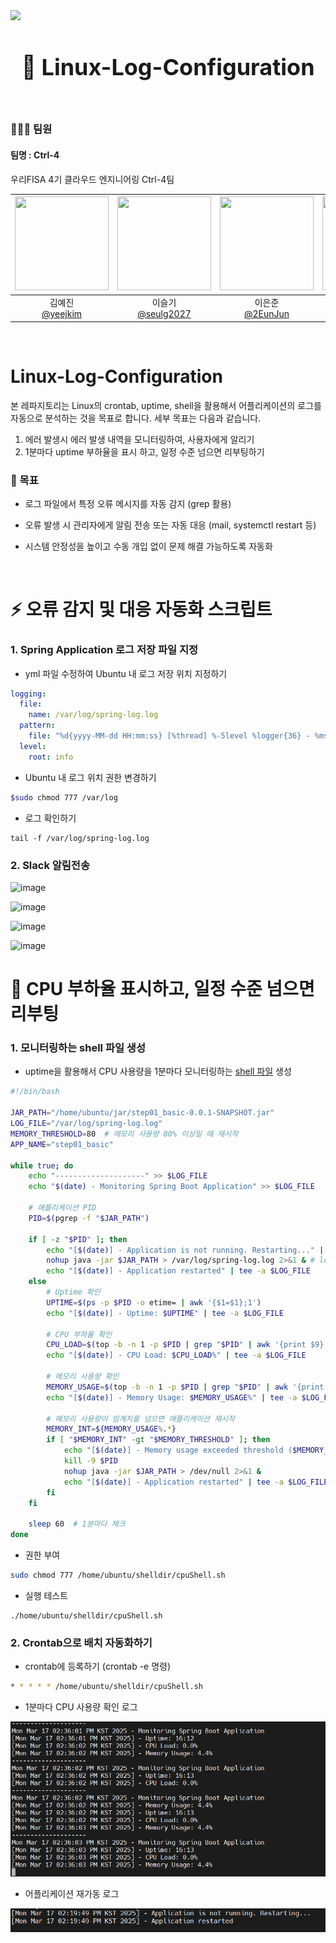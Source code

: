 <img src="https://capsule-render.vercel.app/api?type=waving&color=00C3FF&height=150&section=header" width="1000" />

<div align="center">
<h1 style="font-size: 36px;">🔎 Linux-Log-Configuration</h1>
</div>
</br>

### 🙆🏻‍♂️ 팀원

#### 팀명 : Ctrl-4
우리FISA 4기 클라우드 엔지니어링 Ctrl-4팀

|<img src="https://avatars.githubusercontent.com/u/150774446?v=4" width="150" height="150"/>|<img src="https://avatars.githubusercontent.com/u/55776421?v=4" width="150" height="150"/>|<img src="https://avatars.githubusercontent.com/u/179544856?v=4" width="150" height="150"/>|<img src="https://avatars.githubusercontent.com/u/129985846?v=4" width="150" height="150"/>|
|:-:|:-:|:-:|:-:|
|김예진<br/>[@yeejkim](https://github.com/yeejkim)|이슬기<br/>[@seulg2027](https://github.com/seulg2027)|이은준<br/>[@2EunJun](https://github.com/2EunJun)|정파란<br/>[@BlueRedOrange](https://github.com/BlueRedOrange)|

<br>

# Linux-Log-Configuration
본 레파지토리는 Linux의 crontab, uptime, shell을 활용해서 어플리케이션의 로그를 자동으로 분석하는 것을 목표로 합니다. 세부 목표는 다음과 같습니다.

1. 에러 발생시 에러 발생 내역을 모니터링하여, 사용자에게 알리기
2. 1분마다 uptime 부하율을 표시 하고, 일정 수준 넘으면 리부팅하기

### 📌 목표

- 로그 파일에서 특정 오류 메시지를 자동 감지 (grep 활용)

- 오류 발생 시 관리자에게 알림 전송 또는 자동 대응 (mail, systemctl restart 등)

- 시스템 안정성을 높이고 수동 개입 없이 문제 해결 가능하도록 자동화

<br/>

# ⚡ 오류 감지 및 대응 자동화 스크립트

### 1. Spring Application 로그 저장 파일 지정
* yml 파일 수정하여 Ubuntu 내 로그 저장 위치 지정하기
```yml
logging:
  file:
    name: /var/log/spring-log.log
  pattern:
    file: "%d{yyyy-MM-dd HH:mm:ss} [%thread] %-5level %logger{36} - %msg%n"
  level:
    root: info
```

* Ubuntu 내 로그 위치 권한 변경하기
```bash
$sudo chmod 777 /var/log
```

* 로그 확인하기
```
tail -f /var/log/spring-log.log
```

### 2. Slack 알림전송
![image](https://github.com/user-attachments/assets/83266452-9b4a-4c30-bad7-a97fad979f11)

![image](https://github.com/user-attachments/assets/2769daa5-3e0d-438d-9552-d6a4d873f557)

![image](https://github.com/user-attachments/assets/b7929580-dd95-4687-ab3d-80adc765b985)

![image](https://github.com/user-attachments/assets/3f48fde4-e12e-4fa8-ba4a-b9cf245aedad)

# 🚩 CPU 부하율 표시하고, 일정 수준 넘으면 리부팅
### 1. 모니터링하는 shell 파일 생성
* uptime을 활용해서 CPU 사용량을 1분마다 모니터링하는 [shell 파일](./shelldir/cpuShell.sh) 생성

```sh
#!/bin/bash

JAR_PATH="/home/ubuntu/jar/step01_basic-0.0.1-SNAPSHOT.jar"
LOG_FILE="/var/log/spring-log.log"
MEMORY_THRESHOLD=80  # 메모리 사용량 80% 이상일 때 재시작
APP_NAME="step01_basic"

while true; do
    echo "--------------------" >> $LOG_FILE
    echo "$(date) - Monitoring Spring Boot Application" >> $LOG_FILE

    # 애플리케이션 PID
    PID=$(pgrep -f "$JAR_PATH")

    if [ -z "$PID" ]; then
        echo "[$(date)] - Application is not running. Restarting..." | tee -a $LOG_FILE
        nohup java -jar $JAR_PATH > /var/log/spring-log.log 2>&1 & # log 파일 넣기
        echo "[$(date)] - Application restarted" | tee -a $LOG_FILE
    else
        # Uptime 확인
        UPTIME=$(ps -p $PID -o etime= | awk '{$1=$1};1')
        echo "[$(date)] - Uptime: $UPTIME" | tee -a $LOG_FILE

        # CPU 부하율 확인
        CPU_LOAD=$(top -b -n 1 -p $PID | grep "$PID" | awk '{print $9}')
        echo "[$(date)] - CPU Load: $CPU_LOAD%" | tee -a $LOG_FILE

        # 메모리 사용량 확인
        MEMORY_USAGE=$(top -b -n 1 -p $PID | grep "$PID" | awk '{print $10}')
        echo "[$(date)] - Memory Usage: $MEMORY_USAGE%" | tee -a $LOG_FILE

        # 메모리 사용량이 임계치를 넘으면 애플리케이션 재시작
        MEMORY_INT=${MEMORY_USAGE%.*}
        if [ "$MEMORY_INT" -gt "$MEMORY_THRESHOLD" ]; then
            echo "[$(date)] - Memory usage exceeded threshold ($MEMORY_THRESHOLD%). Restarting application..." | tee -a $LOG_FILE
            kill -9 $PID
            nohup java -jar $JAR_PATH > /dev/null 2>&1 &
            echo "[$(date)] - Application restarted" | tee -a $LOG_FILE
        fi
    fi

    sleep 60  # 1분마다 체크
done
```
* 권한 부여
```bash
sudo chmod 777 /home/ubuntu/shelldir/cpuShell.sh
```

* 실행 테스트
```
./home/ubuntu/shelldir/cpuShell.sh
```

### 2. Crontab으로 배치 자동화하기
* crontab에 등록하기 (crontab -e 명령)
```bash
* * * * * /home/ubuntu/shelldir/cpuShell.sh
```

* 1분마다 CPU 사용량 확인 로그

![alt text](./img/cpu_log.png)

* 어플리케이션 재가동 로그

![alt text](./img/ap_restart.png)
